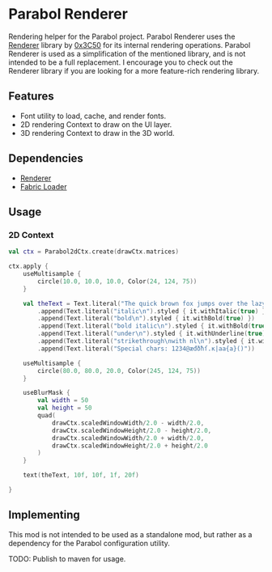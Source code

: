 # Parabol Renderer
Rendering helper for the Parabol project.
Parabol Renderer uses the [Renderer](https://github.com/0x3C50/Renderer) library by [0x3C50](https://github.com/0x3C50)
for its internal rendering operations.
Parabol Renderer is used as a simplification of the mentioned library, and is not intended to be a full replacement.
I encourage you to check out the Renderer library if you are looking for a more feature-rich rendering library.

## Features
- Font utility to load, cache, and render fonts.
- 2D rendering Context to draw on the UI layer.
- 3D rendering Context to draw in the 3D world.

## Dependencies
- [Renderer](https://github.com/0x3C50/Renderer)
- [Fabric Loader](https://fabricmc.net/)

## Usage
### 2D Context
```kotlin
val ctx = Parabol2dCtx.create(drawCtx.matrices)

ctx.apply {
    useMultisample {
        circle(10.0, 10.0, 10.0, Color(24, 124, 75))
    }

    val theText = Text.literal("The quick brown fox jumps over the lazy dog\n")
        .append(Text.literal("italic\n").styled { it.withItalic(true) }.withColor(Color.GREEN.rgb))
        .append(Text.literal("bold\n").styled { it.withBold(true) })
        .append(Text.literal("bold italic\n").styled { it.withBold(true).withItalic(true) })
        .append(Text.literal("under\n").styled { it.withUnderline(true) })
        .append(Text.literal("strikethrough\nwith nl\n").styled { it.withStrikethrough(true) })
        .append(Text.literal("Special chars: 1234@æđðħſ.ĸ|aa{a}()"))

    useMultisample {
        circle(80.0, 80.0, 20.0, Color(245, 124, 75))
    }

    useBlurMask {
        val width = 50
        val height = 50
        quad(
            drawCtx.scaledWindowWidth/2.0 - width/2.0,
            drawCtx.scaledWindowHeight/2.0 - height/2.0,
            drawCtx.scaledWindowWidth/2.0 + width/2.0,
            drawCtx.scaledWindowHeight/2.0 + height/2.0
        )
    }

    text(theText, 10f, 10f, 1f, 20f)

}
```

## Implementing
This mod is not intended to be used as a standalone mod, but rather as a dependency for the Parabol configuration utility.

TODO: Publish to maven for usage.